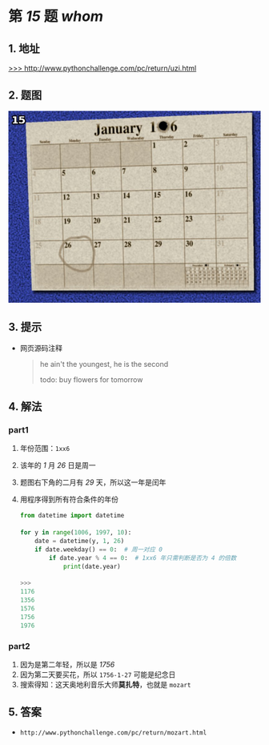 # 第 *15* 题 *whom*

## 1. 地址

<a href="http://www.pythonchallenge.com/pc/return/uzi.html" target="_blank">>>> http://www.pythonchallenge.com/pc/return/uzi.html</a>

## 2. 题图

![screen](.\imgs\15_screen15.jpg)

## 3. 提示

- 网页源码注释

    > he ain't the youngest, he is the second
    >
    > todo: buy flowers for tomorrow

## 4. 解法

### part1

1. 年份范围：`1xx6`
2. 该年的 *1* 月 *26* 日是周一
3. 题图右下角的二月有 *29* 天，所以这一年是闰年
4. 用程序得到所有符合条件的年份

    ```python
    from datetime import datetime
    
    for y in range(1006, 1997, 10):
        date = datetime(y, 1, 26)
        if date.weekday() == 0:  # 周一对应 0
            if date.year % 4 == 0:  # 1xx6 年只需判断是否为 4 的倍数
                print(date.year)
    
    >>>
    1176
    1356
    1576
    1756
    1976
    ```

### part2

1. 因为是第二年轻，所以是 *1756*
2. 因为第二天要买花，所以 `1756-1-27` 可能是纪念日
3. 搜索得知：这天奥地利音乐大师**莫扎特**，也就是 `mozart`

## 5. 答案

- `http://www.pythonchallenge.com/pc/return/mozart.html`